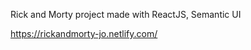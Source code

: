 Rick and Morty project made with ReactJS, Semantic UI

<a href="https://rickandmorty-jo.netlify.com/" target="_blank">https://rickandmorty-jo.netlify.com/</a>
